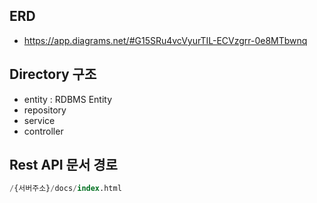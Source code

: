 
## ERD 

- https://app.diagrams.net/#G15SRu4vcVyurTIL-ECVzgrr-0e8MTbwnq

## Directory 구조  

- entity      : RDBMS Entity 
- repository  
- service 
- controller

## Rest API 문서 경로 

```sql
/{서버주소}/docs/index.html
```